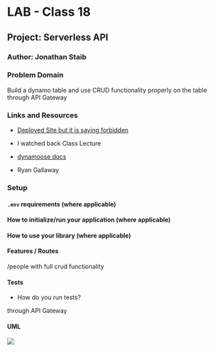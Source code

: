 # LAB - Class 18

## Project: Serverless API

### Author: Jonathan Staib

### Problem Domain

Build a dynamo table and use CRUD functionality properly on the table through API Gateway

### Links and Resources

- [Deployed Site but it is saying forbidden](https://buksiyork5.execute-api.us-east-1.amazonaws.com/people18/people)

- I watched back Class Lecture
- [dynamoose docs](https://dynamoosejs.com/getting_started/Introduction)

- Ryan Gallaway

### Setup

#### `.env` requirements (where applicable)

#### How to initialize/run your application (where applicable)


#### How to use your library (where applicable)

#### Features / Routes

/people with full crud functionality

#### Tests

- How do you run tests?

through API Gateway

#### UML

![](UML.Png)